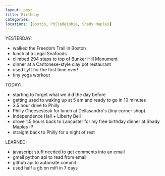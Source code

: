 ```yaml
---
layout: post
title: Birthday
categories: 
locations: [Boston, Philadelphia, Shady Maples]
---
```


YESTERDAY:
* walked the Freedom Trail in Boston
* lunch at a Legal Seafoods
* climbed 294 steps to top of Bunker Hill Monument
* dinner at a Cantonese-style clay pot restaurant
* used Lyft for the first time ever!
* tiny yoga workout

TODAY:
* starting to forget what we did the day before
* getting used to waking up at 5 am and ready to go in 10 minutes
* 3.5 hour drive to Philly
* Philly Cheesesteak for lunch at Dellasandro's (tiny corner shop)
* Independence Hall + Liberty Bell
* drove 1.5 hours back to Lancaster for my free birthday dinner at Shady Maples :P
* straight back to Philly for a night of rest

LEARNED:
* javascript stuff needed to get comments into an email
* gmail python api to read from email
* github api to automate commit
* used half a gb on mifi in 7 days
